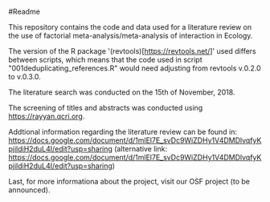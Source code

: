 #Readme

This repository contains the code and data used for a literature review on the use of factorial meta-analysis/meta-analysis of interaction in Ecology.

The version of the R package '(revtools)[https://revtools.net/]' used differs between scripts, which means that the code used in script "001deduplicating_references.R" would need adjusting from revtools v.0.2.0 to v.0.3.0.

The literature search was conducted on the 15th of November, 2018. 

The screening of titles and abstracts was conducted using https://rayyan.qcri.org.

Addtional information regarding the literature review can be found in: https://docs.google.com/document/d/1mlEl7E_svDc9WiZDHy1V4DMDlvqfyKpjildiH2duL4I/edit?usp=sharing
(alternative link: https://docs.google.com/document/d/1mlEl7E_svDc9WiZDHy1V4DMDlvqfyKpjildiH2duL4I/edit?usp=sharing)

Last, for more informationa about the project, visit our OSF project (to be announced).
